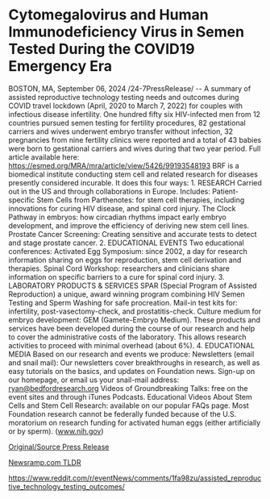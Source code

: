 # Cytomegalovirus and Human Immunodeficiency Virus in Semen Tested During the COVID19 Emergency Era

BOSTON, MA, September 06, 2024 /24-7PressRelease/ -- A summary of assisted reproductive technology testing needs and outcomes during COVID travel lockdown (April, 2020 to March 7, 2022) for couples with infectious disease infertility. One hundred fifty six HIV-infected men from 12 countries pursued semen testing for fertility procedures, 82 gestational carriers and wives underwent embryo transfer without infection, 32 pregnancies from nine fertility clinics were reported and a total of 43 babies were born to gestational carriers and wives during that two year period.  Full article available here: https://esmed.org/MRA/mra/article/view/5426/99193548193  BRF is a biomedical institute conducting stem cell and related research for diseases presently considered incurable. It does this four ways:  1. RESEARCH Carried out in the US and through collaborations in Europe. Includes:  Patient-specific Stem Cells from Parthenotes: for stem cell therapies, including innovations for curing HIV disease, and spinal cord injury. The Clock Pathway in embryos: how circadian rhythms impact early embryo development, and improve the efficiency of deriving new stem cell lines. Prostate Cancer Screening: Creating sensitive and accurate tests to detect and stage prostate cancer.  2. EDUCATIONAL EVENTS Two educational conferences:  Activated Egg Symposium: since 2002, a day for research information sharing on eggs for reproduction, stem cell derivation and therapies. Spinal Cord Workshop: researchers and clinicians share information on specific barriers to a cure for spinal cord injury.  3. LABORATORY PRODUCTS & SERVICES SPAR (Special Program of Assisted Reproduction) a unique, award winning program combining HIV Semen Testing and Sperm Washing for safe procreation. Mail-in test kits for: infertility, post-vasectomy-check, and prostatitis-check. Culture medium for embryo development: GEM (Gamete-Embryo Medium). These products and services have been developed during the course of our research and help to cover the administrative costs of the laboratory. This allows research activities to proceed with minimal overhead (about 6%).  4. EDUCATIONAL MEDIA Based on our research and events we produce:  Newsletters (email and snail mail): Our newsletters cover breakthroughs in research, as well as easy tutorials on the basics, and updates on Foundation news. Sign-up on our homepage, or email us your snail-mail address: ryan@bedfordresearch.org Videos of Groundbreaking Talks: free on the event sites and through iTunes Podcasts. Educational Videos About Stem Cells and Stem Cell Research: available on our popular FAQs page. Most Foundation research cannot be federally funded because of the U.S. moratorium on research funding for activated human eggs (either artificially or by sperm). (www.nih.gov) 

[Original/Source Press Release](https://www.24-7pressrelease.com/press-release/514063/cytomegalovirus-and-human-immunodeficiency-virus-in-semen-tested-during-the-covid19-emergency-era)
                    

[Newsramp.com TLDR](None) 

https://www.reddit.com/r/eventNews/comments/1fa98zu/assisted_reproductive_technology_testing_outcomes/